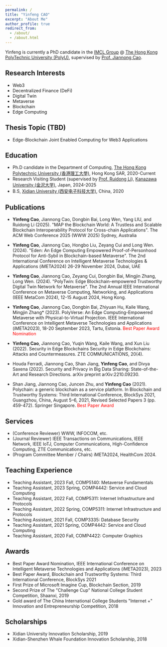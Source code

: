 ```yaml
---
permalink: /
title: "Yinfeng CAO"
excerpt: "About Me"
author_profile: true
redirect_from: 
  - /about/
  - /about.html
---
```


Yinfeng is currently a PhD candidate in the [IMCL Group](https://www4.comp.polyu.edu.hk/~labimcl/index.html) @ [The Hong Kong PolyTechnic University (PolyU)](https://www.polyu.edu.hk/), supervised by [Prof. Jiannong Cao](https://www4.comp.polyu.edu.hk/~csjcao/). 


## Research Interests
* Web3
* Decentralized Finance (DeFi)
* Digital Twin
* Metaverse
* Blockchain
* Edge Computing

## Thesis Topic (TBD)
* Edge-Blockchain Joint Enabled Computing for Web3 Applications

## Education
* Ph.D candidate in the Department of Computing, [The Hong Kong Polytechnic University (香港理工大學)](https://www.polyu.edu.hk), Hong Kong SAR, 2020-Current
* Research Visiting Student (supervised by [Prof. Ruidong Li](https://sites.google.com/site/liruidong/)), [Kanazawa University (金沢大学)](http://www.kanazawa-u.ac.jp), Japan, 2024-2025 
* B.S, [Xidian University (西安电子科技大学)](https://www.xidian.edu.cn/), China, 2020

## Publications



* **Yinfeng Cao**, Jiannong Cao, Dongbin Bai, Long Wen, Yang LIU, and Ruidong Li (2025). "MAP the Blockchain World: A Trustless and Scalable Blockchain Interoperability Protocol for Cross-chain Applications". The ACM Web Conference 2025 (WWW 2025) Sydney, Australia 



* **Yinfeng Cao**, Jiannong Cao, Hongbo Liu, Zeyang Cui and Long Wen. (2024). "Eden: An Edge Computing Empowered Proof-of-Personhood Protocol for Anti-Sybil in Blockchain-based Metaverse". The 2nd International Conference on Intelligent Metaverse Technologies & Applications (iMETA2024)
26-29 November 2024, Dubai, UAE

* **Yinfeng Cao**, Jiannong Cao, Zeyang Cui, Dongbin Bai, Mingjin Zhang, Long Wen. (2024). "PolyTwin: Edge Blockchain-empowered
Trustworthy Digital Twin Network for Metaverse". The 2nd Annual IEEE International Conference on Metaverse Computing, Networking, and Applications (IEEE MetaCom 2024), 12-15 August 2024, Hong Kong.

* **Yinfeng Cao**, Jiannong Cao, Dongbin Bai, Zhiyuan Hu, Kaile Wang, Mingjin Zhang* (2023). PolyVerse: An Edge Computing-Empowered Metaverse with Physical-to-Virtual Projection. IEEE International Conference on Intelligent Metaverse Technologies and Applications (iMETA2023), 18-20 September 2023, Tartu, Estonia. <span style="color:red"> Best Paper Award Nomination</span>
* **Yinfeng Cao**, Jiannong Cao, Yuqin Wang, Kaile Wang, and Xun Liu (2022). Security in Edge Blockchains Security in Edge Blockchains: Attacks and Countermeasures. ZTE COMMUNICATIONS, 20(4).
* Houda Ferradi, Jiannong Cao, Shan Jiang, **Yinfeng Cao**, and Divya Saxena (2022). Security and Privacy in Big Data Sharing: State-of-the-Art and Research Directions. arXiv preprint arXiv:2210.09230.
* Shan Jiang, Jiannong Cao, Juncen Zhu, and **Yinfeng Cao** (2021). Polychain: a generic blockchain as a service platform. In Blockchain and Trustworthy Systems: Third International Conference, BlockSys 2021, Guangzhou, China, August 5–6, 2021, Revised Selected Papers 3 (pp. 459-472). Springer Singapore. <span style="color:red"> Best Paper Award </span>


## Services
* (Conference Reviewer) WWW, INFOCOM, etc.
* (Journal Reviewer) IEEE Transactions on Communications, IEEE Network, IEEE IoTJ, Computer Communications, High-Confidence Computing, ZTE Communications, etc.
* (Program Committee Member / Chairs) iMETA2024, HealthCom 2024.

## Teaching Experience
* Teaching Assistant, 2023 Fall, COMP5140: Metaverse Fundamentals
* Teaching Assistant, 2023 Spring, COMP4442: Service and Cloud Computing
* Teaching Assistant, 2022 Fall, COMP5311: Internet Infrastructure and Protocols
* Teaching Assistant, 2022 Spring, COMP5311: Internet Infrastructure and Protocols
* Teaching Assistant, 2021 Fall, COMP3335: Database Security
* Teaching Assistant, 2021 Spring, COMP4442: Service and Cloud Computing
* Teaching Assistant, 2020 Fall, COMP4422: Computer Graphics


## Awards
* Best Paper Award Nomination, IEEE International Conference on Intelligent Metaverse Technologies and Applications (iMETA2023), 2023
* Best Paper Award, Blockchain and Trustworthy Systems: Third International Conference, BlockSys 2021
* First Prize of Microsoft Imagine Cup, Blockchain Section, 2019
* Second Prize of The "Challenge Cup" National College Student Competition, Shaanxi, 2019
* Gold award of The China International College Students "Internet +" Innovation and Entrepreneurship Competition, 2018

## Scholarships
* Xidian University Innovation Scholarship, 2019
* Xidian-Shenzhen Whale Foundation Innovation Scholarship, 2018